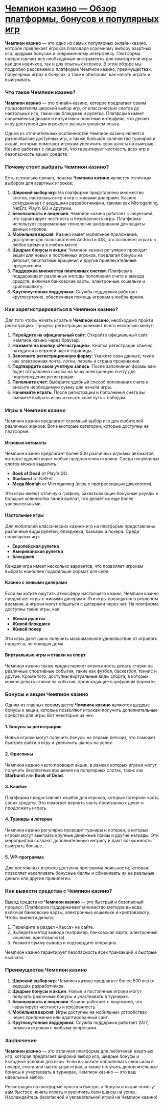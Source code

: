 # [Чемпион казино — Обзор платформы, бонусов и популярных игр](https://temon-gter.cfd/go/9n8?p56190p303844p3509t17502)

**Чемпион казино** — это одно из самых популярных онлайн-казино, которое привлекает игроков благодаря огромному выбору азартных игр, щедрым бонусам и современному интерфейсу. Платформа предоставляет все необходимые инструменты для комфортной игры как для новичков, так и для опытных игроков. В этом обзоре мы подробно расскажем о платформе Чемпион казино, преимуществах, популярных играх и бонусах, а также объясним, как начать играть и выигрывать.

### Что такое Чемпион казино?

**Чемпион казино** — это онлайн-казино, которое предлагает своим пользователям широкий выбор игр, от классических слотов до настольных игр, таких как блэкджек и рулетка. Платформа имеет современный дизайн и интуитивно понятный интерфейс, что делает игру доступной для игроков с разным уровнем опыта.

Одной из отличительных особенностей Чемпион казино является разнообразие доступных игр, а также большое количество турниров и акций, которые помогают игрокам увеличить свои шансы на выигрыш. Казино работает с лицензией, что гарантирует честность всех игр и безопасность ваших средств.

### Почему стоит выбрать Чемпион казино?

Есть несколько причин, почему **Чемпион казино** является отличным выбором для азартных игроков:

1. **Широкий выбор игр**: На платформе представлено множество слотов, настольных игр и игр с живыми дилерами. Казино сотрудничает с ведущими разработчиками, такими как Microgaming, NetEnt, Play’n GO и другими.
2. **Безопасность и лицензия**: Чемпион казино работает с лицензией, что гарантирует честность и безопасность игры. Платформа использует современные технологии шифрования для защиты данных игроков.
3. **Мобильная версия**: Казино имеет мобильное приложение, доступное для пользователей Android и iOS, что позволяет играть в любое время и в любом месте.
4. **Щедрые бонусы и акции**: Чемпион казино регулярно проводит акции для новых и постоянных игроков, предлагая бонусы на депозит, бесплатные вращения и другие привлекательные предложения.
5. **Поддержка множества платежных систем**: Платформа поддерживает различные методы пополнения счета и вывода средств, включая банковские карты, электронные кошельки и криптовалюту.
6. **Круглосуточная поддержка**: Служба поддержки работает круглосуточно, обеспечивая помощь игрокам в любое время.

### Как зарегистрироваться в Чемпион казино?

Для того чтобы начать играть в **Чемпион казино**, необходимо пройти регистрацию. Процесс регистрации занимает всего несколько минут:

1. **Перейдите на официальный сайт**: Откройте официальный сайт Чемпион казино через браузер.
2. **Нажмите на кнопку «Регистрация»**: Кнопка регистрации обычно находится в верхней части страницы.
3. **Заполните регистрационную форму**: Укажите свои данные, такие как электронная почта, логин, пароль и страна проживания.
4. **Подтвердите свою учетную запись**: После заполнения формы вам будет отправлена ссылка на вашу электронную почту для подтверждения регистрации.
5. **Пополните счет**: Выберите удобный способ пополнения счета и внесите необходимую сумму для начала игры.
6. **Начинайте играть**: После регистрации и пополнения счета вы сможете выбрать игры и начать свой путь к победам.

### Игры в Чемпион казино

Чемпион казино предлагает огромный выбор игр для любителей различных жанров. Вот некоторые категории, которые доступны на платформе:

#### Игровые автоматы

Чемпион казино предлагает более 500 различных игровых автоматов, которые удовлетворят любые предпочтения игроков. Среди популярных слотов можно выделить:

* **Book of Dead** от Play’n GO
* **Starburst** от NetEnt
* **Mega Moolah** от Microgaming (игра с прогрессивным джекпотом)

Эти игры имеют отличную графику, захватывающие бонусные раунды и большое количество линий выплат, что делает их еще более увлекательными.

#### Настольные игры

Для любителей классических казино-игр на платформе представлены различные виды рулетки, блэкджека, баккары и покера. Среди популярных игр:

* **Европейская рулетка**
* **Американская рулетка**
* **Блэкджек**

Каждая игра имеет несколько вариантов, что позволяет игрокам выбрать наиболее подходящий формат для себя.

#### Казино с живыми дилерами

Если вы хотите ощутить атмосферу настоящего казино, Чемпион казино предлагает игры с живыми дилерами. Эти игры проводятся в реальном времени, а игроки могут общаться с дилерами через чат. На платформе доступны такие игры, как:

* **Живая рулетка**
* **Живой блэкджек**
* **Живой покер**

Эти игры дают шанс получить максимальное удовольствие от игрового процесса, не покидая дома.

#### Виртуальные игры и ставки на спорт

Чемпион казино также предоставляет возможность делать ставки на различные спортивные события, такие как футбол, баскетбол, теннис и другие. Кроме того, доступны виртуальные виды спорта, в которых можно делать ставки на события, происходящие в цифровом формате.

### Бонусы и акции Чемпион казино

Одним из главных преимуществ **Чемпион казино** являются щедрые бонусы и акции, которые позволяют игрокам получить дополнительные средства для игры. Вот некоторые из них:

#### 1. **Бонусы за регистрацию**

Новые игроки могут получить бонусы на первый депозит, что поможет быстрее войти в игру и увеличить шансы на успех.

#### 2. **Фриспины**

Чемпион казино часто проводит акции, в рамках которых игроки могут получить бесплатные вращения на популярных слотах, таких как **Starburst** или **Book of Dead**.

#### 3. **Кэшбэк**

Платформа предоставляет кэшбэк для игроков, которые потеряли часть своих средств. Это помогает вернуть часть проигранных денег и продолжить играть.

#### 4. **Турниры и лотереи**

Чемпион казино регулярно проводит турниры и лотереи, в которых игроки могут выиграть крупные денежные призы и другие награды. Эти мероприятия создают дополнительную интригу и дают возможность выиграть больше.

#### 5. **VIP-программа**

Для постоянных игроков доступна программа лояльности, которая позволяет накапливать бонусные баллы и обменивать их на реальные деньги или другие привилегии.

### Как вывести средства с Чемпион казино?

Вывод средств из **Чемпион казино** — это быстрый и безопасный процесс. Платформа поддерживает множество методов вывода, включая банковские карты, электронные кошельки и криптовалюту. Чтобы вывести деньги:

1. Перейдите в раздел «Касса» на сайте.
2. Выберите метод вывода (например, банковская карта, электронный кошелек, криптовалюта).
3. Укажите сумму вывода и подтвердите операцию.

Чемпион казино гарантирует безопасность всех транзакций и быстрые выплаты.

### Преимущества Чемпион казино

1. **Широкий выбор игр**: Чемпион казино предлагает более 500 игр от ведущих разработчиков.
2. **Щедрые бонусы и акции**: Новые и постоянные игроки могут получать различные бонусы и участвовать в турнирах.
3. **Безопасность и лицензия**: Казино работает с лицензией, что гарантирует честность и прозрачность.
4. **Мобильная версия**: Игры доступны на мобильных устройствах через приложение или адаптированный сайт.
5. **Круглосуточная поддержка**: Служба поддержки работает 24/7, помогая игрокам с любыми вопросами.

### Заключение

**Чемпион казино** — это отличная платформа для любителей азартных игр, которая предлагает широкий выбор игр, щедрые бонусы и выгодные условия для игры. Если вы хотите попробовать свои силы в покере, слота или настольных играх, а также получить дополнительные бонусы и участвовать в турнирах, Чемпион казино — это ваш идеальный выбор.

Регистрация на платформе проста и быстро, а бонусы и акции помогут вам быстрее начать играть и увеличить свои шансы на успех. Наслаждайтесь безопасной и увлекательной игрой на Чемпион казино!
